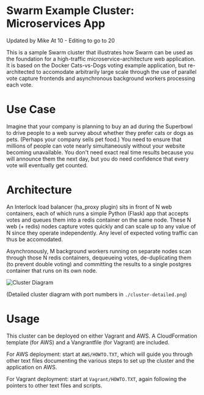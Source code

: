 # Swarm Example Cluster:  Microservices App
Updated by Mike
At 10 - Editing to go to 20

This is a sample Swarm cluster that illustrates how Swarm can be used as the foundation for a high-traffic microservice-architecture web application.  It is based on the Docker Cats-vs-Dogs voting example application, but re-architected to accomodate arbitrarily large scale through the use of parallel vote capture frontends and asynchronous background workers processing each vote.

# Use Case

Imagine that your company is planning to buy an ad during the Superbowl to drive people to a web survey about whether they prefer cats or dogs as pets.  (Perhaps your company sells pet food.)  You need to ensure that millions of people can vote nearly simultaneously without your website becoming unavailable.  You don't need exact real time results because you will announce them the next day, but you do need confidence that every vote will eventually get counted.

# Architecture

An Interlock load balancer (ha\_proxy plugin) sits in front of N web containers, each of which runs a simple Python (Flask) app that accepts votes and queues them into a redis container on the same node.  These N web (+ redis) nodes capture votes quickly and can scale up to any value of N since they operate independently.  Any level of expected voting traffic can thus be accomodated.  

Asynchronously, M background workers running on separate nodes scan through those N redis containers, dequeueing votes, de-duplicating them (to prevent double voting) and committing the results to a single postgres container that runs on its own node.

![Cluster Diagram](https://raw.githubusercontent.com/docker/swarm-microservice-demo-v1/master/cluster.png)

(Detailed cluster diagram with port numbers in `./cluster-detailed.png`)

# Usage

This cluster can be deployed on either Vagrant and AWS.  A CloudFormation template (for AWS) and a Vangrantfile (for Vagrant) are included.

For AWS deployment:  start at `AWS/HOWTO.TXT`, which will guide you through other text files documenting the various steps to set up the cluster and the application on AWS.

For Vagrant deployment:  start at `Vagrant/HOWTO.TXT`, again following the pointers to other text files and scripts.
